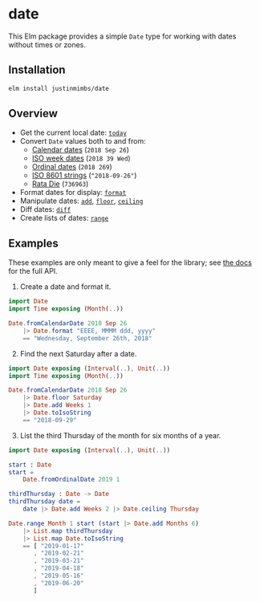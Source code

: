 # date

This Elm package provides a simple `Date` type for working with dates without times or zones.


## Installation

```sh
elm install justinmimbs/date
```


## Overview

- Get the current local date: [`today`][today]
- Convert `Date` values both to and from:
  - [Calendar dates][caldate] (`2018 Sep 26`)
  - [ISO week dates][weekdate] (`2018 39 Wed`)
  - [Ordinal dates][orddate] (`2018 269`)
  - [ISO 8601 strings][isostring] (`"2018-09-26"`)
  - [Rata Die][ratadie] (`736963`)
- Format dates for display: [`format`][format]
- Manipulate dates: [`add`][add], [`floor`][floor], [`ceiling`][ceiling]
- Diff dates: [`diff`][diff]
- Create lists of dates: [`range`][range]

[today]: https://package.elm-lang.org/packages/justinmimbs/date/latest/Date#today
[caldate]: https://package.elm-lang.org/packages/justinmimbs/date/latest/Date#fromCalendarDate
[weekdate]: https://package.elm-lang.org/packages/justinmimbs/date/latest/Date#fromWeekDate
[orddate]: https://package.elm-lang.org/packages/justinmimbs/date/latest/Date#fromOrdinalDate
[isostring]: https://package.elm-lang.org/packages/justinmimbs/date/latest/Date#fromIsoString
[ratadie]: https://package.elm-lang.org/packages/justinmimbs/date/latest/Date#fromRataDie
[format]: https://package.elm-lang.org/packages/justinmimbs/date/latest/Date#format
[add]: https://package.elm-lang.org/packages/justinmimbs/date/latest/Date#add
[floor]: https://package.elm-lang.org/packages/justinmimbs/date/latest/Date#floor
[ceiling]: https://package.elm-lang.org/packages/justinmimbs/date/latest/Date#ceiling
[diff]: https://package.elm-lang.org/packages/justinmimbs/date/latest/Date#diff
[range]: https://package.elm-lang.org/packages/justinmimbs/date/latest/Date#range


## Examples

These examples are only meant to give a feel for the library; see [the docs][docs] for the full API.

[docs]: https://package.elm-lang.org/packages/justinmimbs/date/latest/Date


1. Create a date and format it.

```elm
import Date
import Time exposing (Month(..))

Date.fromCalendarDate 2018 Sep 26
    |> Date.format "EEEE, MMMM ddd, yyyy"
    == "Wednesday, September 26th, 2018"
```


2. Find the next Saturday after a date.

```elm
import Date exposing (Interval(..), Unit(..))
import Time exposing (Month(..))

Date.fromCalendarDate 2018 Sep 26
    |> Date.floor Saturday
    |> Date.add Weeks 1
    |> Date.toIsoString
    == "2018-09-29"
```


3. List the third Thursday of the month for six months of a year.

```elm
import Date exposing (Interval(..), Unit(..))

start : Date
start = 
    Date.fromOrdinalDate 2019 1

thirdThursday : Date -> Date
thirdThursday date =
    date |> Date.add Weeks 2 |> Date.ceiling Thursday

Date.range Month 1 start (start |> Date.add Months 6)
    |> List.map thirdThursday
    |> List.map Date.toIsoString
    == [ "2019-01-17"
       , "2019-02-21"
       , "2019-03-21"
       , "2019-04-18"
       , "2019-05-16"
       , "2019-06-20"
       ]
```
